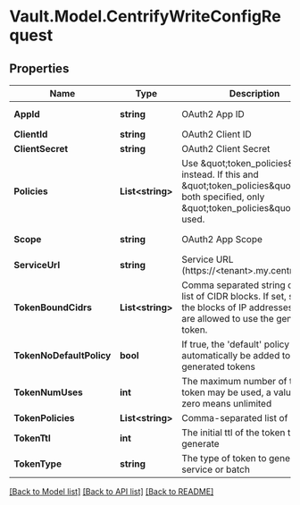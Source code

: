 # Vault.Model.CentrifyWriteConfigRequest

## Properties

Name | Type | Description | Notes
------------ | ------------- | ------------- | -------------
**AppId** | **string** | OAuth2 App ID | [optional] [default to "vault_io_integration"]
**ClientId** | **string** | OAuth2 Client ID | [optional] 
**ClientSecret** | **string** | OAuth2 Client Secret | [optional] 
**Policies** | **List&lt;string&gt;** | Use \&quot;token_policies\&quot; instead. If this and \&quot;token_policies\&quot; are both specified, only \&quot;token_policies\&quot; will be used. | [optional] 
**Scope** | **string** | OAuth2 App Scope | [optional] [default to "vault_io_integration"]
**ServiceUrl** | **string** | Service URL (https://&lt;tenant&gt;.my.centrify.com) | [optional] 
**TokenBoundCidrs** | **List&lt;string&gt;** | Comma separated string or JSON list of CIDR blocks. If set, specifies the blocks of IP addresses which are allowed to use the generated token. | [optional] 
**TokenNoDefaultPolicy** | **bool** | If true, the &#x27;default&#x27; policy will not automatically be added to generated tokens | [optional] 
**TokenNumUses** | **int** | The maximum number of times a token may be used, a value of zero means unlimited | [optional] 
**TokenPolicies** | **List&lt;string&gt;** | Comma-separated list of policies | [optional] 
**TokenTtl** | **int** | The initial ttl of the token to generate | [optional] 
**TokenType** | **string** | The type of token to generate, service or batch | [optional] [default to "default-service"]

[[Back to Model list]](../README.md#documentation-for-models) [[Back to API list]](../README.md#documentation-for-api-endpoints) [[Back to README]](../README.md)

